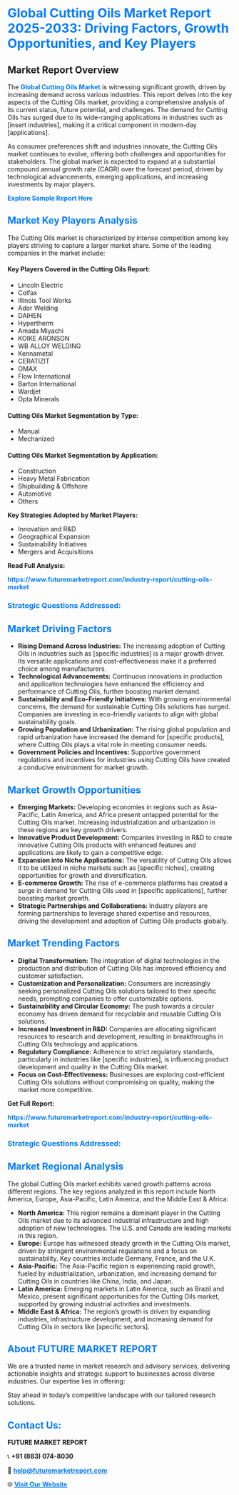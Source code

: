<h1 style="color: #007BFF;">Global Cutting Oils Market Report 2025-2033: Driving Factors, Growth Opportunities, and Key Players</h1>

<section id="overview">
<h2>Market Report Overview</h2>
<p>The <a href="https://www.futuremarketreport.com/industry-report/cutting-oils-market" style="color: #007BFF; text-decoration: none;"><strong>Global Cutting Oils Market</strong></a> is witnessing significant growth, driven by increasing demand across various industries. This report delves into the key aspects of the Cutting Oils market, providing a comprehensive analysis of its current status, future potential, and challenges. The demand for Cutting Oils has surged due to its wide-ranging applications in industries such as [insert industries], making it a critical component in modern-day [applications].</p>
<p>As consumer preferences shift and industries innovate, the Cutting Oils market continues to evolve, offering both challenges and opportunities for stakeholders. The global market is expected to expand at a substantial compound annual growth rate (CAGR) over the forecast period, driven by technological advancements, emerging applications, and increasing investments by major players.</p>
</section>

<section id="overview">
<p><a href="https://www.futuremarketreport.com/request-sample/reportId=34346" style="color: #007BFF; text-decoration: none;"><strong>Explore Sample Report Here</strong></a></p>
</section>

<section id="key-players">
<h2 style="color: #007BFF;">Market Key Players Analysis</h2>
<p>The Cutting Oils market is characterized by intense competition among key players striving to capture a larger market share. Some of the leading companies in the market include:</p>
<h4>Key Players Covered in the Cutting Oils Report:</h4>
<ul><li>Lincoln Electric</li><li>Colfax</li><li>Illinois Tool Works</li><li>Ador Welding</li><li>DAIHEN</li><li>Hypertherm</li><li>Amada Miyachi</li><li>KOIKE ARONSON</li><li>WB ALLOY WELDING</li><li>Kennametal</li><li>CERATIZIT</li><li>OMAX</li><li>Flow International</li><li>Barton International</li><li>Wardjet</li><li>Opta Minerals</li></ul>
<h4>Cutting Oils Market Segmentation by Type:</h4>
<ul><li>Manual</li><li>Mechanized</li></ul>

<h4>Cutting Oils Market Segmentation by Application:</h4>
<ul><li>Construction</li><li>Heavy Metal Fabrication</li><li>Shipbuilding &amp; Offshore</li><li>Automotive</li><li>Others</li></ul>
<p><strong>Key Strategies Adopted by Market Players:</strong></p>
<ul>
<li>Innovation and R&D</li>
<li>Geographical Expansion</li>
<li>Sustainability Initiatives</li>
<li>Mergers and Acquisitions</li>
</ul>
</section>

<section>
<p><strong>Read Full Analysis: </strong></p><a href="https://www.futuremarketreport.com/industry-report/cutting-oils-market" style="color: #007BFF; text-decoration: none;"><strong>https://www.futuremarketreport.com/industry-report/cutting-oils-market</strong></a>
<h3 style="color: #007BFF;">Strategic Questions Addressed:</h3>
</section>

<section id="driving-factors">
<h2 style="color: #007BFF;">Market Driving Factors</h2>
<ul>
<li><strong>Rising Demand Across Industries:</strong> The increasing adoption of Cutting Oils in industries such as [specific industries] is a major growth driver. Its versatile applications and cost-effectiveness make it a preferred choice among manufacturers.</li>
<li><strong>Technological Advancements:</strong> Continuous innovations in production and application technologies have enhanced the efficiency and performance of Cutting Oils, further boosting market demand.</li>
<li><strong>Sustainability and Eco-Friendly Initiatives:</strong> With growing environmental concerns, the demand for sustainable Cutting Oils solutions has surged. Companies are investing in eco-friendly variants to align with global sustainability goals.</li>
<li><strong>Growing Population and Urbanization:</strong> The rising global population and rapid urbanization have increased the demand for [specific products], where Cutting Oils plays a vital role in meeting consumer needs.</li>
<li><strong>Government Policies and Incentives:</strong> Supportive government regulations and incentives for industries using Cutting Oils have created a conducive environment for market growth.</li>
</ul>
</section>

<section id="growth-opportunities">
<h2 style="color: #007BFF;">Market Growth Opportunities</h2>
<ul>
<li><strong>Emerging Markets:</strong> Developing economies in regions such as Asia-Pacific, Latin America, and Africa present untapped potential for the Cutting Oils market. Increasing industrialization and urbanization in these regions are key growth drivers.</li>
<li><strong>Innovative Product Development:</strong> Companies investing in R&D to create innovative Cutting Oils products with enhanced features and applications are likely to gain a competitive edge.</li>
<li><strong>Expansion into Niche Applications:</strong> The versatility of Cutting Oils allows it to be utilized in niche markets such as [specific niches], creating opportunities for growth and diversification.</li>
<li><strong>E-commerce Growth:</strong> The rise of e-commerce platforms has created a surge in demand for Cutting Oils used in [specific applications], further boosting market growth.</li>
<li><strong>Strategic Partnerships and Collaborations:</strong> Industry players are forming partnerships to leverage shared expertise and resources, driving the development and adoption of Cutting Oils products globally.</li>
</ul>
</section>

<section id="trending-factors">
<h2 style="color: #007BFF;">Market Trending Factors</h2>
<ul>
<li><strong>Digital Transformation:</strong> The integration of digital technologies in the production and distribution of Cutting Oils has improved efficiency and customer satisfaction.</li>
<li><strong>Customization and Personalization:</strong> Consumers are increasingly seeking personalized Cutting Oils solutions tailored to their specific needs, prompting companies to offer customizable options.</li>
<li><strong>Sustainability and Circular Economy:</strong> The push towards a circular economy has driven demand for recyclable and reusable Cutting Oils solutions.</li>
<li><strong>Increased Investment in R&D:</strong> Companies are allocating significant resources to research and development, resulting in breakthroughs in Cutting Oils technology and applications.</li>
<li><strong>Regulatory Compliance:</strong> Adherence to strict regulatory standards, particularly in industries like [specific industries], is influencing product development and quality in the Cutting Oils market.</li>
<li><strong>Focus on Cost-Effectiveness:</strong> Businesses are exploring cost-efficient Cutting Oils solutions without compromising on quality, making the market more competitive.</li>
</ul>
</section>

<section>
<p><strong>Get Full Report: </strong></p><a href="https://www.futuremarketreport.com/industry-report/cutting-oils-market" style="color: #007BFF; text-decoration: none;"><strong>https://www.futuremarketreport.com/industry-report/cutting-oils-market</strong></a>
<h3 style="color: #007BFF;">Strategic Questions Addressed:</h3>
</section>


<section id="regional-analysis">
<h2 style="color: #007BFF;">Market Regional Analysis</h2>
<p>The global Cutting Oils market exhibits varied growth patterns across different regions. The key regions analyzed in this report include North America, Europe, Asia-Pacific, Latin America, and the Middle East & Africa:</p>
<ul>
<li><strong>North America:</strong> This region remains a dominant player in the Cutting Oils market due to its advanced industrial infrastructure and high adoption of new technologies. The U.S. and Canada are leading markets in this region.</li>
<li><strong>Europe:</strong> Europe has witnessed steady growth in the Cutting Oils market, driven by stringent environmental regulations and a focus on sustainability. Key countries include Germany, France, and the U.K.</li>
<li><strong>Asia-Pacific:</strong> The Asia-Pacific region is experiencing rapid growth, fueled by industrialization, urbanization, and increasing demand for Cutting Oils in countries like China, India, and Japan.</li>
<li><strong>Latin America:</strong> Emerging markets in Latin America, such as Brazil and Mexico, present significant opportunities for the Cutting Oils market, supported by growing industrial activities and investments.</li>
<li><strong>Middle East & Africa:</strong> The region’s growth is driven by expanding industries, infrastructure development, and increasing demand for Cutting Oils in sectors like [specific sectors].</li>
</ul>
</section>

<footer>
<h2 style="color: #007BFF;">About FUTURE MARKET REPORT</h2>
<p>We are a trusted name in market research and advisory services, delivering actionable insights and strategic support to businesses across diverse industries. Our expertise lies in offering:</p>

<p>Stay ahead in today’s competitive landscape with our tailored research solutions.</p>

<h2 style="color: #007BFF;">Contact Us:</h2>
<p><strong>FUTURE MARKET REPORT</strong></p>
<p>📞 <strong>+91 (883) 074-8030</strong></p>
<p>📧 <strong><a href="mailto:help@futuremarketreport.com" style="color: #007BFF;">help@futuremarketreport.com</a></strong></p>
<p>🌐 <strong><a href="https://www.futuremarketreport.com/" style="color: #007BFF;">Visit Our Website</a></strong></p>
</footer>
